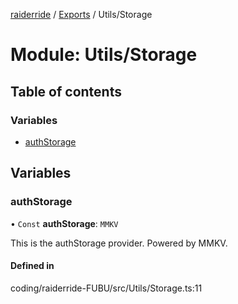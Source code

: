 [raiderride](../README.md) / [Exports](../modules.md) / Utils/Storage

# Module: Utils/Storage

## Table of contents

### Variables

- [authStorage](Utils_Storage.md#authstorage)

## Variables

### authStorage

• `Const` **authStorage**: `MMKV`

This is the authStorage provider.
Powered by MMKV.

#### Defined in

coding/raiderride-FUBU/src/Utils/Storage.ts:11
